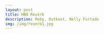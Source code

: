 ```yaml
---
layout: post
title: HBO Reverb
description: Moby, Outkast, Nelly Furtado
img: /img/reverb1.jpg
---
```


